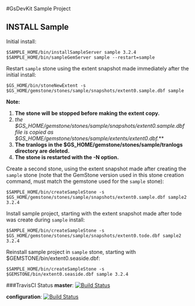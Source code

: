 #GsDevKit Sample Project

## INSTALL Sample
Initial install:

```
$SAMPLE_HOME/bin/installSampleServer sample 3.2.4
$SAMPLE_HOME/bin/sampleGemServer sample --restart=sample
```

Restart `sample` stone using the extent snapshot made immediately after the initial install: 
 
```
$GS_HOME/bin/stoneNewExtent -s $GS_HOME/gemstone/stones/sample/snapshots/extent0.sample.dbf sample
```

**Note:** 
  1. **The stone will be stopped before making the extent copy.**
  2. *the $GS_HOME/gemstone/stones/sample/snapshots/extent0.sample.dbf file is copied as $GS_HOME/gemstone/stones/sample/extents/extent0.dbf.***
  3. **The tranlogs in the $GS_HOME/gemstone/stones/sample/tranlogs directory are deleted.**
  4. **The stone is restarted with the -N option.**

Create a second stone, using the extent snapshot made after creating the `sample` stone (note that the GemStone version used in this stone creation command, must match the gemstone used for the `sample` stone):

```
$SAMPLE_HOME/bin/createSampleStone -s $GS_HOME/gemstone/stones/sample/snapshots/extent0.sample.dbf sample2 3.2.4
```

Install sample project, starting with the extent snapshot made after tode was create during `sample` install:
```
$SAMPLE_HOME/bin/createSampleStone -s $GS_HOME/gemstone/stones/sample/snapshots/extent0.tode.dbf sample2 3.2.4
```

Reinstall sample project in `sample` stone, starting with $GEMSTONE/bin/extent0.seaside.dbf:

```
$SAMPLE_HOME/bin/createSampleStone -s $GEMSTONE/bin/extent0.seaside.dbf sample 3.2.4
```


###TravisCI Status
**master**: [![Build Status](https://secure.travis-ci.org/dalehenrich/sample.png?branch=master)](http://travis-ci.org/dalehenrich/sample)

**configuration**: [![Build Status](https://secure.travis-ci.org/dalehenrich/sample.png?branch=configuration)](http://travis-ci.org/dalehenrich/sample)


